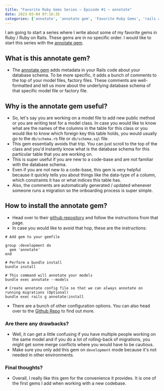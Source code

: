 ```yaml
---
title: "Favorite Ruby Gems Series – Episode #1 – annotate"
date: 2023-03-04 07:16:35
categories: ['annotate', 'annotate gem', 'Favorite Ruby Gems', 'rails annotate gem', 'rails gems', 'ruby gems']
---
```


<!-- wp:paragraph -->
<p>I am going to start a series where I write about some of my favorite gems in Ruby / Ruby on Rails. These gems are in no specific order. I would like to start this series with the <a href="https://github.com/ctran/annotate_models">annotate gem</a>.</p>
<!-- /wp:paragraph -->

<!-- wp:heading -->
<h2>What is this annotate gem?</h2>
<!-- /wp:heading -->

<!-- wp:list -->
<ul><!-- wp:list-item -->
<li>The <a href="https://github.com/ctran/annotate_models">annotate gem</a> adds metadata in your Rails code about your database schema. To be more specific, it adds a bunch of comments to the top of your model files, factory files. These comments are well-formatted and tell us more about the underlying database schema of that specific model file or factory file.</li>
<!-- /wp:list-item --></ul>
<!-- /wp:list -->

<!-- wp:heading -->
<h2>Why is the annotate gem useful?</h2>
<!-- /wp:heading -->

<!-- wp:list -->
<ul><!-- wp:list-item -->
<li>So, let's say you are working on a model file to add new public method or you are writing test for a model class. In case you would like to know what are the names of the columns in the table for this class or you would like to know which foreign key this table holds, you would usually go to the <code>db/schema.rb</code> file or <code>db/schema.sql</code> file.</li>
<!-- /wp:list-item -->

<!-- wp:list-item -->
<li>This gem essentially avoids that trip. You can just scroll to the top of the class and you'd instantly know what is the database schema for this particular table that you are working on.</li>
<!-- /wp:list-item -->

<!-- wp:list-item -->
<li>This is super useful if you are new to a code-base and are not familiar with the database schema. </li>
<!-- /wp:list-item -->

<!-- wp:list-item -->
<li>Even if you are not new to a code-base, this gem is very helpful because it quickly tells you about  things like the data-type of a column, which constraints it has or what indices this table has.</li>
<!-- /wp:list-item -->

<!-- wp:list-item -->
<li>Also, the comments are automatically generated / updated whenever someone runs a migration so the onboarding process is super simple.</li>
<!-- /wp:list-item --></ul>
<!-- /wp:list -->

<!-- wp:heading -->
<h2>How to install the annotate gem?</h2>
<!-- /wp:heading -->

<!-- wp:list -->
<ul><!-- wp:list-item -->
<li>Head over to their <a href="https://github.com/ctran/annotate_models#install">github repository</a> and follow the instructions from that page.</li>
<!-- /wp:list-item -->

<!-- wp:list-item -->
<li>In case you would like to avoid that hop, these are the instructions:</li>
<!-- /wp:list-item --></ul>
<!-- /wp:list -->

<!-- wp:code -->
<pre class="wp-block-code"><code># Add gem to your gemfile

group :development do
  gem 'annotate'
end

# Perform a bundle install
bundle install

# This command will annotate your models
bundle exec annotate --models

# Create annotate config file so that we can always annotate on running migrations (Optional)
bundle exec rails g annotate:install</code></pre>
<!-- /wp:code -->

<!-- wp:list -->
<ul><!-- wp:list-item -->
<li>There are a bunch of other configuration options. You can also head over to the <a href="https://github.com/ctran/annotate_models#configuration-in-rails">Github Repo</a> to find out more.</li>
<!-- /wp:list-item --></ul>
<!-- /wp:list -->

<!-- wp:heading {"level":3} -->
<h3>Are there any drawbacks?</h3>
<!-- /wp:heading -->

<!-- wp:list -->
<ul><!-- wp:list-item -->
<li>Well, it can get a little confusing if you have multiple people working on the same model and if you do a lot of rolling-back of migrations, you might get some merge conflicts where you would have to be cautious.</li>
<!-- /wp:list-item -->

<!-- wp:list-item -->
<li>Make sure you only add this gem on <code>development</code> mode because it's not needed in other environments.</li>
<!-- /wp:list-item --></ul>
<!-- /wp:list -->

<!-- wp:heading {"level":3} -->
<h3>Final thoughts?</h3>
<!-- /wp:heading -->

<!-- wp:list -->
<ul><!-- wp:list-item -->
<li>Overall, I really like this gem for the convenience it provides. It is one of the first gems I add when working with a new codebase. </li>
<!-- /wp:list-item --></ul>
<!-- /wp:list -->
